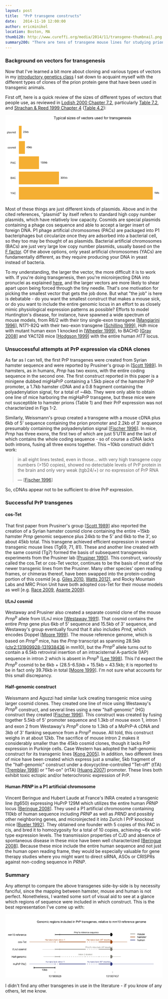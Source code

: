 ```yaml
---
layout: post
title:  "PrP transgene constructs"
date:   2014-11-10 12:00:00
author: ericminikel
location: Boston, MA
thumb120: http://www.cureffi.org/media/2014/11/transgene-thumbnail.png
summary200: "There are tens of transgene mouse lines for studying prions, but they're all based on just four Prnp clones. Here's a side-by-side comparison."
---
```


### Background on vectors for transgenesis

Now that I've learned a bit more about cloning and various types of vectors in my [introductory genetics class](/tag/genetics-201/) I sat down to acquaint myself with the different types of clones of the prion protein gene that have been used in transgenic animals.

First off, here is a quick review of the sizes of different types of vectors that people use, as reviewed in [Lodish 2000 Chapter 7.2](http://www.ncbi.nlm.nih.gov/books/NBK21696/), particularly [Table 7.2](http://www.ncbi.nlm.nih.gov/books/NBK21696/table/A1625/?report=objectonly), and [Strachan & Reed 1999 Chapter 4](http://www.ncbi.nlm.nih.gov/books/NBK7579/) ([Table 4.2](http://www.ncbi.nlm.nih.gov/books/NBK7579/table/A423/?report=objectonly)):

![](/media/2014/11/vector-size-comparison.png)

Most of these things are just different kinds of plasmids. Above and in the cited references, "plasmid" by itself refers to standard high copy number plasmids, which have relatively low capacity. Cosmids are special plasmids containing a phage cos sequence and able to accept a larger insert of foreign DNA. P1 phage artificial chromosomes (PACs) are packaged into P1 bacteriphages but circularize once they are adsorbed into a bacterial cell, so they too may be thought of as plasmids. Bacterial artificial chromosomes (BACs) are just very large low copy number plasmids, usually based on the [F factor](http://en.wikipedia.org/wiki/Fertility_factor). Of the above options, only yeast artificial chromosomes (YACs) are fundamentally different, as they require producing your DNA in yeast instead of bacteria.

To my understanding, the larger the vector, the more difficult it is to work with. If you're doing transgenesis, then you're microinjecting DNA into pronuclei as explained [here](/2014/11/10/genetics-21/), and the larger vectors are more likely to shear apart upon being forced through the tiny needle. That's one motivation for picking the smallest vector that gets the job done. But what "the job" is here is debatable - do you want the smallest construct that makes a mouse sick, or do you want to include the entire genomic locus in an effort to as closely mimic physiological expression patterns as possible? Efforts to model Huntington's disease, for instance, have spawned a wide spectrum of mouse models, from R6/2 with their tiny single-exon transgene [[Mangiarini 1996]], N171-82Q with their two-exon transgene [[Schilling 1999]], *Hdh* mice with mutant human exon 1 knocked in [[Wheeler 1999]], to BACHD [[Gray 2008]] and YAC128 mice [[Hodgson 1999]] with the entire human *HTT* locus.

### Unsuccessful attempts at PrP expression via cDNA clones

As far as I can tell, the first PrP transgenes were created from Syrian hamster sequence and were reported by Prusiner's group in [[Scott 1989]]. In hamsters, as in humans, *Prnp* has two exons, with the entire coding sequence in the second one. The first construct reported in this paper is a minigene dubbed migHaPrP containing a 1.5kb piece of the hamster PrP promoter, a 1.7kb hamster cDNA and a 0.8 fragment containing the polyadenylation signal, for a total of ~4kb. They were only able to obtain one line of mice harboring the migHaPrP transgene, but these mice were not susceptible to hamster prions (Table 1) and their PrP expression was not characterized in Figs 1-2.

Similarly, Weissmann's group created a transgene with a mouse cDNA plus 6kb of 5' sequence containing the prion promoter and 2.2kb of 3' sequence presumably containing the polyadenylation signal [[Fischer 1996]]. In mice, *Prnp* has three exons, the first two of which are just 5'UTR and the last of which contains the whole coding sequence - so of course a cDNA lacks both introns, fusing all three exons together. This ~10kb construct didn't work:

> in all eight lines tested, even in those... with very high transgene copy numbers (>150 copies), showed no detectable levels of PrP protein in the brain and only very weak (tgb24/+) or no expression of PrP RNA
>
> &mdash; [[Fischer 1996]]

So, cDNAs appear not to be sufficient to drive PrP expression.

### Successful PrP transgenes

#### cos-Tet

That first paper from Prusiner's group [[Scott 1989]] also reported the creation of a Syrian hamster cosmid clone containing the entire ~15kb hamster *Prnp* genomic sequence plus 24kb to the 5' and 6kb to the 3', so about 45kb total. This transgene achieved efficient expression in several transgenic mouse lines (Tg69, 71, 81). These and another line created with the same cosmid (Tg7) formed the basis of subsequent transgenesis experiments from the Prusiner lab [[Prusiner 1990]]. This construct, variously called the cos.Tet or cos-Tet vector, continues to be the basis of most of the newer transgenic lines from the Prusiner. Many other species' open reading frames, or chimeras thereof, have been swapped into the protein-coding portion of this cosmid [e.g. [Giles 2010], [Watts 2012]], and Rocky Mountain Labs and MRC Prion Unit have both adopted cos-Tet for their mouse models as well [e.g. [Race 2009], [Asante 2009]].

#### I/LnJ cosmid

Westaway and Prusiner also created a separate cosmid clone of the mouse <em>Prnp<sup>b</sup></em> allele from I/LnJ mice [[Westaway 1991]]. That cosmid contains the entire *Prnp* gene plus 6kb of 5' sequence and 15.5kb of 3' sequence, and Westaway's group eventually found that it also includes *Prnd*, which encodes Doppel [[Moore 1999]]. The mouse reference genome, which is based on <em>Prnp<sup>a</sup></em> mice, has the *Prnp* transcript as spanning 28.5kb ([chr2:131909928-131938436](http://genome.ucsc.edu/cgi-bin/hgTracks?db=mm10&position=chr2%3A131909928-131938436&hgsid=394602175_958oqH8aGOkzNeTkRZAx3DBMKGgW) in mm10), but the  <em>Prnp<sup>a</sup></em> allele turns out to contain a 6.5kb retroviral insertion of an intracisternal A-particle (IAP) sequence in intron 2 which is absent in <em>Prnp<sup>b</sup></em> [[Lee 1998]]. This I'd expect the <em>Prnp<sup>b</sup></em> cosmid to be 6kb + (28.5-6.5)kb + 15.5kb = 43.5kb; it is reported to be in fact only 39.76kb in total [[Moore 1999]]. I'm not sure what accounts for this small discrepancy.

#### Half-genomic construct

Weissmann and Aguzzi had similar luck creating transgenic mice using larger cosmid clones. They created one line of mice using Westaway's <em>Prnp<sup>b</sup></em> construct, and several lines using a new "half-genomic" (HG) construct they created [[Fischer 1996]]. This construct was created by fusing together 5.5kb of 5' promoter sequence and 1.3kb of mouse exon 1, intron 1 and exon 2 from Westaway's <em>Prnp<sup>b</sup></em> clone to 1.3kb of a MoPrP-A cDNA and 3kb of 3' flanking sequence from a <em>Prnp<sup>a</sup></em> mouse. All told, this construct weighs in at about 12kb. The sacrifice of mouse intron 2 makes it considerably smaller than the 45kb cosmid clones, though it lacks PrP expression in Purkinje cells. Case Western has adopted the half-genomic construct for its transgenic lines [[Kong 2005]]. In addition, two different lines of mice have been created which express just a smaller, 5kb fragment of the "half-genomic" construct under a doxycycline-controlled "Tet-off" (tTA) [[Tremblay 1998]] or "Tet-on" (rtTA) [[Huang 2007]] promoter. These lines both exhibit toxic ectopic and/or heterochronic expression of PrP.

#### Human *PRNP* in a P1 artificial chromosome 

Vincent Beringue and Hubert Laude at France's INRA created a transgenic line (tg650) expressing HuPrP 129M which utilizes the entire human *PRNP* locus [[Beringue 2008]]. They used a P1 artificial chromosome containing 110kb of human sequence including 
*PRNP* as well as *PRND* and possibly other neighboring genes, and microinjected it into Zurich I PrP knockout mice [[Bueler 1992]]. They obtained one founder with 5 copies of this PAC in cis, and bred it to homozygosity for a total of 10 copies, achieving ~6x wild-type expression levels. The transmission properties of CJD and absence of spontaneous disease in these mice have been well characterized [[Beringue 2008]]. Because these mice include the entire human sequence and not just the human open reading frame, they would be especially valuable for gene therapy studies where you might want to direct siRNA, ASOs or CRISPRs against non-coding sequence in *PRNP*.

### Summary

Any attempt to compare the above transgenes side-by-side is by necessity fanciful, since the mapping between hamster, mouse and human is not perfect. Nonetheless, I wanted some sort of visual aid to see at a glance which regions of sequence were included in which construct. This is the best representation I've come up with:

![](/media/2014/11/transgene-comparison.png)

I didn't find any other transgenes in use in the literature - if you know of any others, let me know.


[Mangiarini 1996]: http://www.ncbi.nlm.nih.gov/pubmed/8898202 "Mangiarini L, Sathasivam K, Seller M, Cozens B, Harper A, Hetherington C, Lawton M, Trottier Y, Lehrach H, Davies SW, Bates GP. Exon 1 of the HD gene with  an expanded CAG repeat is sufficient to cause a progressive neurological phenotype in transgenic mice. Cell. 1996 Nov 1;87(3):493-506. PubMed PMID: 8898202."

[Schilling 1999]: http://www.ncbi.nlm.nih.gov/pubmed/9949199 "Schilling G, Becher MW, Sharp AH, Jinnah HA, Duan K, Kotzuk JA, Slunt HH, Ratovitski T, Cooper JK, Jenkins NA, Copeland NG, Price DL, Ross CA, Borchelt DR. Intranuclear inclusions and neuritic aggregates in transgenic mice expressing a mutant N-terminal fragment of huntingtin. Hum Mol Genet. 1999 Mar;8(3):397-407. Erratum in: Hum Mol Genet 1999 May;8(5):943. PubMed PMID: 9949199."

[Wheeler 1999]: http://www.ncbi.nlm.nih.gov/pubmed/9887339 "Wheeler VC, Auerbach W, White JK, Srinidhi J, Auerbach A, Ryan A, Duyao MP, Vrbanac V, Weaver M, Gusella JF, Joyner AL, MacDonald ME. Length-dependent gametic CAG repeat instability in the Huntington's disease knock-in mouse. Hum Mol Genet. 1999 Jan;8(1):115-22. PubMed PMID: 9887339."

[Hodgson 1999]: http://www.ncbi.nlm.nih.gov/pubmed/10402204 "Hodgson JG, Agopyan N, Gutekunst CA, Leavitt BR, LePiane F, Singaraja R, Smith DJ, Bissada N, McCutcheon K, Nasir J, Jamot L, Li XJ, Stevens ME, Rosemond E, Roder JC, Phillips AG, Rubin EM, Hersch SM, Hayden MR. A YAC mouse model for Huntington's disease with full-length mutant huntingtin, cytoplasmic toxicity, and selective striatal neurodegeneration. Neuron. 1999 May;23(1):181-92. PubMed PMID: 10402204."

[Gray 2008]: http://www.ncbi.nlm.nih.gov/pubmed/18550760 "Gray M, Shirasaki DI, Cepeda C, André VM, Wilburn B, Lu XH, Tao J, Yamazaki I, Li SH, Sun YE, Li XJ, Levine MS, Yang XW. Full-length human mutant huntingtin with a stable polyglutamine repeat can elicit progressive and selective neuropathogenesis in BACHD mice. J Neurosci. 2008 Jun 11;28(24):6182-95. doi: 10.1523/JNEUROSCI.0857-08.2008. PubMed PMID: 18550760; PubMed Central PMCID: PMC2630800."

[Scott 1989]: http://www.ncbi.nlm.nih.gov/pubmed/2574076 "Scott M, Foster D, Mirenda C, Serban D, Coufal F, Wälchli M, Torchia M, Groth  D, Carlson G, DeArmond SJ, Westaway D, Prusiner SB. Transgenic mice expressing hamster prion protein produce species-specific scrapie infectivity and amyloid plaques. Cell. 1989 Dec 1;59(5):847-57. PubMed PMID: 2574076."

[Prusiner 1990]: http://www.ncbi.nlm.nih.gov/pubmed/1977523 "Prusiner SB, Scott M, Foster D, Pan KM, Groth D, Mirenda C, Torchia M, Yang SL, Serban D, Carlson GA, et al. Transgenetic studies implicate interactions between homologous PrP isoforms in scrapie prion replication. Cell. 1990 Nov 16;63(4):673-86. PubMed PMID: 1977523."

[Giles 2010]: http://www.ncbi.nlm.nih.gov/pubmed/20695008/ "Giles K, Glidden DV, Patel S, Korth C, Groth D, Lemus A, DeArmond SJ, Prusiner SB. Human prion strain selection in transgenic mice. Ann Neurol. 2010 Aug;68(2):151-61. doi: 10.1002/ana.22104. PubMed PMID: 20695008; PubMed Central PMCID: PMC2935907."

[Moore 1999]: http://www.ncbi.nlm.nih.gov/pubmed/10525406 "Moore RC, Lee IY, Silverman GL, Harrison PM, Strome R, Heinrich C, Karunaratne A, Pasternak SH, Chishti MA, Liang Y, Mastrangelo P, Wang K, Smit AF, Katamine S, Carlson GA, Cohen FE, Prusiner SB, Melton DW, Tremblay P, Hood LE, Westaway D. Ataxia in prion protein (PrP)-deficient mice is associated with upregulation of the novel PrP-like protein doppel. J Mol Biol. 1999 Oct 1;292(4):797-817. PubMed  PMID: 10525406."

[Watts 2012]: http://www.ncbi.nlm.nih.gov/pubmed/22331873 "Watts JC, Giles K, Stöhr J, Oehler A, Bhardwaj S, Grillo SK, Patel S, DeArmond SJ, Prusiner SB. Spontaneous generation of rapidly transmissible prions in transgenic mice expressing wild-type bank vole prion protein. Proc Natl Acad Sci  U S A. 2012 Feb 28;109(9):3498-503. doi: 10.1073/pnas.1121556109. Epub 2012 Feb 13. PubMed PMID: 22331873; PubMed Central PMCID: PMC3295307."

[Westaway 1991]: http://www.ncbi.nlm.nih.gov/pubmed/1676894 "Westaway D, Mirenda CA, Foster D, Zebarjadian Y, Scott M, Torchia M, Yang SL,  Serban H, DeArmond SJ, Ebeling C, et al. Paradoxical shortening of scrapie incubation times by expression of prion protein transgenes derived from long incubation period mice. Neuron. 1991 Jul;7(1):59-68. PubMed PMID: 1676894."

[Moore 1999]: http://www.ncbi.nlm.nih.gov/pubmed/10525406 "Moore RC, Lee IY, Silverman GL, Harrison PM, Strome R, Heinrich C, Karunaratne A, Pasternak SH, Chishti MA, Liang Y, Mastrangelo P, Wang K, Smit AF, Katamine S, Carlson GA, Cohen FE, Prusiner SB, Melton DW, Tremblay P, Hood LE, Westaway D. Ataxia in prion protein (PrP)-deficient mice is associated with upregulation of the novel PrP-like protein doppel. J Mol Biol. 1999 Oct 1;292(4):797-817. PubMed  PMID: 10525406."

[Tremblay 1998]: http://www.ncbi.nlm.nih.gov/pubmed/9770528/ "Tremblay P, Meiner Z, Galou M, Heinrich C, Petromilli C, Lisse T, Cayetano J,  Torchia M, Mobley W, Bujard H, DeArmond SJ, Prusiner SB. Doxycycline control of prion protein transgene expression modulates prion disease in mice. Proc Natl Acad Sci U S A. 1998 Oct 13;95(21):12580-5. PubMed PMID: 9770528; PubMed Central  PMCID: PMC22873."

[Huang 2007]: http://www.ncbi.nlm.nih.gov/pubmed/17420473 "Huang S, Liang J, Zheng M, Li X, Wang M, Wang P, Vanegas D, Wu D, Chakraborty  B, Hays AP, Chen K, Chen SG, Booth S, Cohen M, Gambetti P, Kong Q. Inducible overexpression of wild-type prion protein in the muscles leads to a primary myopathy in transgenic mice. Proc Natl Acad Sci U S A. 2007 Apr 17;104(16):6800-5. Epub 2007 Apr 9. PubMed PMID: 17420473; PubMed Central PMCID:  PMC1871865."

[Lee 1998]: http://www.ncbi.nlm.nih.gov/pubmed/9799790 "Lee IY, Westaway D, Smit AF, Wang K, Seto J, Chen L, Acharya C, Ankener M, Baskin D, Cooper C, Yao H, Prusiner SB, Hood LE. Complete genomic sequence and analysis of the prion protein gene region from three mammalian species. Genome Res. 1998 Oct;8(10):1022-37. PubMed PMID: 9799790."

[Race 2009]: http://www.ncbi.nlm.nih.gov/pubmed/19788803/ "Race B, Meade-White KD, Miller MW, Barbian KD, Rubenstein R, LaFauci G, Cervenakova L, Favara C, Gardner D, Long D, Parnell M, Striebel J, Priola SA, Ward A, Williams ES, Race R, Chesebro B. Susceptibilities of nonhuman primates to chronic wasting disease. Emerg Infect Dis. 2009 Sep;15(9):1366-76. doi: 10.3201/eid1509.090253. PubMed PMID: 19788803; PubMed Central PMCID: PMC2819871."

[Asante 2009]: http://www.ncbi.nlm.nih.gov/pubmed/19218199 "Asante EA, Gowland I, Grimshaw A, Linehan JM, Smidak M, Houghton R, Osiguwa O, Tomlinson A, Joiner S, Brandner S, Wadsworth JD, Collinge J. Absence of spontaneous disease and comparative prion susceptibility of transgenic mice expressing mutant human prion proteins. J Gen Virol. 2009 Mar;90(Pt 3):546-58. doi: 10.1099/vir.0.007930-0. PubMed PMID: 19218199; PubMed Central PMCID: PMC2885063."

[Kong 2005]: http://www.ncbi.nlm.nih.gov/pubmed/16135751 "Kong Q, Huang S, Zou W, Vanegas D, Wang M, Wu D, Yuan J, Zheng M, Bai H, Deng  H, Chen K, Jenny AL, O'Rourke K, Belay ED, Schonberger LB, Petersen RB, Sy MS, Chen SG, Gambetti P. Chronic wasting disease of elk: transmissibility to humans examined by transgenic mouse models. J Neurosci. 2005 Aug 31;25(35):7944-9. PubMed PMID: 16135751."

[Beringue 2008]: http://www.ncbi.nlm.nih.gov/pubmed/18183299/ "Béringue V, Le Dur A, Tixador P, Reine F, Lepourry L, Perret-Liaudet A, Haïk S, Vilotte JL, Fontés M, Laude H. Prominent and persistent extraneural infection  in human PrP transgenic mice infected with variant CJD. PLoS One. 2008 Jan 9;3(1):e1419. doi: 10.1371/journal.pone.0001419. PubMed PMID: 18183299; PubMed Central PMCID: PMC2171367."

[Bueler 1992]: http://www.ncbi.nlm.nih.gov/pubmed/1373228 "Büeler H, Fischer M, Lang Y, Bluethmann H, Lipp HP, DeArmond SJ, Prusiner SB,  Aguet M, Weissmann C. Normal development and behaviour of mice lacking the neuronal cell-surface PrP protein. Nature. 1992 Apr 16;356(6370):577-82. PubMed PMID: 1373228."

[Fischer 1996]: http://www.ncbi.nlm.nih.gov/pubmed/8635458/ "Fischer M, Rülicke T, Raeber A, Sailer A, Moser M, Oesch B, Brandner S, Aguzzi A, Weissmann C. Prion protein (PrP) with amino-proximal deletions restoring susceptibility of PrP knockout mice to scrapie. EMBO J. 1996 Mar 15;15(6):1255-64. PubMed PMID: 8635458; PubMed Central PMCID: PMC450028."